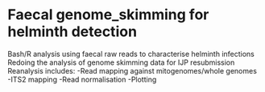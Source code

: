 # Faecal genome_skimming for helminth detection
Bash/R analysis using faecal raw reads to characterise helminth infections 
Redoing the analysis of genome skimming data for IJP resubmission 
Reanalysis includes: 
-Read mapping against mitogenomes/whole genomes 
-ITS2 mapping 
-Read normalisation 
-Plotting 

